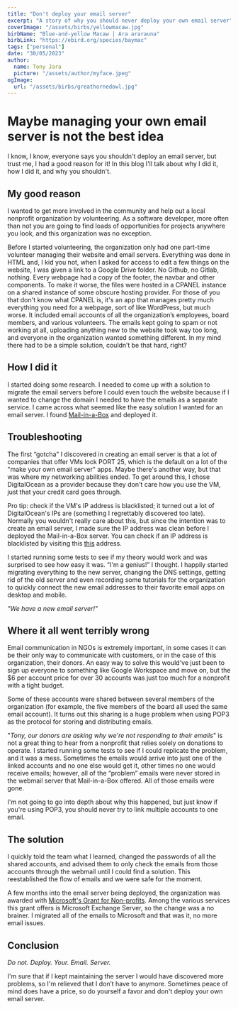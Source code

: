 ```yaml
---
title: "Don't deploy your email server"
excerpt: "A story of why you should never deploy your own email server"
coverImage: "/assets/birbs/yellowmacaw.jpg"
birbName: "Blue-and-yellow Macaw | Ara ararauna"
birbLink: "https://ebird.org/species/baymac"
tags: ["personal"]
date: "30/05/2023"
author:
  name: Tony Jara
  picture: "/assets/author/myface.jpeg"
ogImage:
  url: "/assets/birbs/greathornedowl.jpg"
---
```


# Maybe managing your own email server is not the best idea

I know, I know, everyone says you shouldn't deploy an email server, but trust me, I had a good reason for it!
In this blog I'll talk about why I did it, how I did it, and why you shouldn't.

## My good reason

I wanted to get more involved in the community and help out a local nonprofit organization by volunteering. As a software developer, more often than not you are going to find loads of opportunities for projects anywhere you look, and this organization was no exception.

Before I started volunteering, the organization only had one part-time volunteer managing their website and email servers. Everything was done in HTML and, I kid you not, when I asked for access to edit a few things on the website, I was given a link to a Google Drive folder. No Github, no Gitlab, nothing. Every webpage had a copy of the footer, the navbar and other components. To make it worse, the files were hosted in a CPANEL instance on a shared instance of some obscure hosting provider. For those of you that don't know what CPANEL is, it's an app that manages pretty much everything you need for a webpage, sort of like WordPress, but much worse. It included email accounts of all the organization’s employees, board members, and various volunteers. The emails kept going to spam or not working at all, uploading anything new to the website took way too long, and everyone in the organization wanted something different. In my mind there had to be a simple solution, couldn’t be that hard, right?

## How I did it

I started doing some research. I needed to come up with a solution to migrate the email servers before I could even touch the website because if I wanted to change the domain I needed to have the emails as a separate service. I came across what seemed like the easy solution I wanted for an email server. I found [Mail-in-a-Box](https://mailinabox.email/) and deployed it.

## Troubleshooting

The first “gotcha” I discovered in creating an email server is that a lot of companies that offer VMs lock PORT 25, which is the default on a lot of the "make your own email server" apps. Maybe there's another way, but that was where my networking abilities ended. To get around this, I chose DigitalOcean as a provider because they don't care how you use the VM, just that your credit card goes through.

Pro tip: check if the VM's IP address is blacklisted; it turned out a lot of DigitalOcean's IPs are (something I regrettably discovered too late). Normally you wouldn't really care about this, but since the intention was to create an email server, I made sure the IP address was clean before I deployed the Mail-in-a-Box server. You can check if an IP address is blacklisted by visiting this [this](https://mxtoolbox.com/blacklists.aspx) address.

I started running some tests to see if my theory would work and was surprised to see how easy it was. “I'm a genius!” I thought. I happily started migrating everything to the new server, changing the DNS settings, getting rid of the old server and even recording some tutorials for the organization to quickly connect the new email addresses to their favorite email apps on desktop and mobile.

_"We have a new email server!"_

## Where it all went terribly wrong

Email communication in NGOs is extremely important, in some cases it can be their only way to communicate with customers, or in the case of this organization, their donors. An easy way to solve this would've just been to sign up everyone to something like Google Workspace and move on, but the $6 per account price for over 30 accounts was just too much for a nonprofit with a tight budget.

Some of these accounts were shared between several members of the organization (for example, the five members of the board all used the same email account). It turns out this sharing is a huge problem when using POP3 as the protocol for storing and distributing emails.

"_Tony, our donors are asking why we're not responding to their emails_" is not a great thing to hear from a nonprofit that relies solely on donations to operate. I started running some tests to see if I could replicate the problem, and it was a mess. Sometimes the emails would arrive into just one of the linked accounts and no one else would get it, other times no one would receive emails; however, all of the “problem” emails were never stored in the webmail server that Mail-in-a-Box offered. All of those emails were gone.

I'm not going to go into depth about why this happened, but just know if you're using POP3, you should never try to link multiple accounts to one email.

## The solution

I quickly told the team what I learned, changed the passwords of all the shared accounts, and advised them to only check the emails from those accounts through the webmail until I could find a solution. This reestablished the flow of emails and we were safe for the moment.

A few months into the email server being deployed, the organization was awarded with [Microsoft's Grant for Non-profits](https://nonprofit.microsoft.com/). Among the various services this grant offers is Microsoft Exchange Server, so the change was a no brainer. I migrated all of the emails to Microsoft and that was it, no more email issues.

## Conclusion

_Do not. Deploy. Your. Email. Server._

I'm sure that if I kept maintaining the server I would have discovered more problems, so I'm relieved that I don’t have to anymore. Sometimes peace of mind does have a price, so do yourself a favor and don't deploy your own email server.
